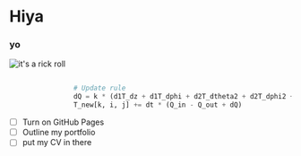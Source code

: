 # Hiya
### yo

![it's a rick roll](https://makerworld.bblmw.com/makerworld/model/US2ab61bb7d3000c/design/2024-01-30_029b2304056c.png?x-oss-process=image/resize,w_1000/format,webp)


``` python

                # Update rule
                dQ = k * (d1T_dz + d1T_dphi + d2T_dtheta2 + d2T_dphi2 + d2T_dz2)
                T_new[k, i, j] += dt * (Q_in - Q_out + dQ)
```

- [ ] Turn on GitHub Pages
- [ ] Outline my portfolio
- [ ] put my CV in there
